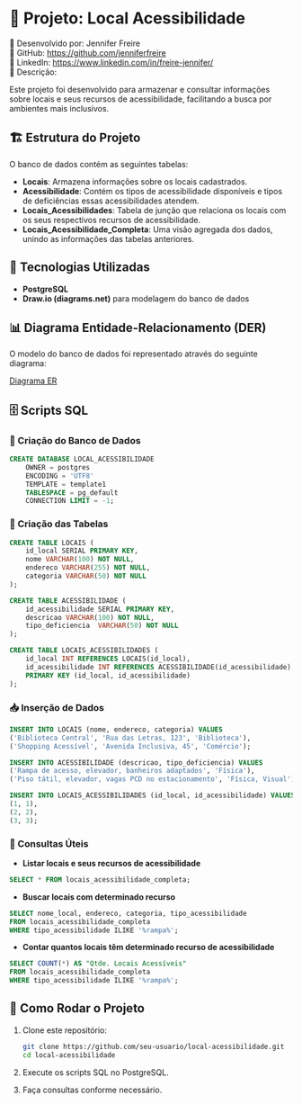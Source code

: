 # 📌 Projeto: Local Acessibilidade  


🔹 Desenvolvido por: Jennifer Freire  
🔹 GitHub: https://github.com/jenniferfreire    
🔹 LinkedIn: https://www.linkedin.com/in/freire-jennifer/    
🔹 Descrição:   

Este projeto foi desenvolvido para armazenar e consultar informações sobre locais e seus recursos de acessibilidade, facilitando a busca por ambientes mais inclusivos.

## 🏗 Estrutura do Projeto  

O banco de dados contém as seguintes tabelas:  

- **Locais**: Armazena informações sobre os locais cadastrados.  
- **Acessibilidade**: Contém os tipos de acessibilidade disponíveis e tipos de deficiências essas acessibilidades atendem.  
- **Locais_Acessibilidades**: Tabela de junção que relaciona os locais com os seus respectivos recursos de acessibilidade.  
- **Locais_Acessibilidade_Completa**: Uma visão agregada dos dados, unindo as informações das tabelas anteriores.  

## 🔧 Tecnologias Utilizadas  

- **PostgreSQL**  
- **Draw.io (diagrams.net)** para modelagem do banco de dados  

## 📊 Diagrama Entidade-Relacionamento (DER)  

O modelo do banco de dados foi representado através do seguinte diagrama:  

[Diagrama ER](https://drive.google.com/file/d/194u1--YzXQ3O5UYxoGEZ4WTTJ7Po0ZuP/view?usp=drive_link)  

## 🗄 Scripts SQL  

### 🎯 Criação do Banco de Dados  

```sql
CREATE DATABASE LOCAL_ACESSIBILIDADE
    OWNER = postgres
    ENCODING = 'UTF8'
    TEMPLATE = template1
    TABLESPACE = pg_default
    CONNECTION LIMIT = -1;
```

### 📌 Criação das Tabelas  

```sql
CREATE TABLE LOCAIS (
    id_local SERIAL PRIMARY KEY,
    nome VARCHAR(100) NOT NULL,
    endereco VARCHAR(255) NOT NULL,
    categoria VARCHAR(50) NOT NULL
);

CREATE TABLE ACESSIBILIDADE (
    id_acessibilidade SERIAL PRIMARY KEY,
    descricao VARCHAR(100) NOT NULL,
    tipo_deficiencia  VARCHAR(50) NOT NULL
);

CREATE TABLE LOCAIS_ACESSIBILIDADES (
    id_local INT REFERENCES LOCAIS(id_local),
    id_acessibilidade INT REFERENCES ACESSIBILIDADE(id_acessibilidade),
    PRIMARY KEY (id_local, id_acessibilidade)
);
```

### 📥 Inserção de Dados  

```sql
INSERT INTO LOCAIS (nome, endereco, categoria) VALUES
('Biblioteca Central', 'Rua das Letras, 123', 'Biblioteca'),
('Shopping Acessível', 'Avenida Inclusiva, 45', 'Comércio');

INSERT INTO ACESSIBILIDADE (descricao, tipo_deficiencia) VALUES
('Rampa de acesso, elevador, banheiros adaptados', 'Física'),
('Piso tátil, elevador, vagas PCD no estacionamento', 'Física, Visual');

INSERT INTO LOCAIS_ACESSIBILIDADES (id_local, id_acessibilidade) VALUES
(1, 1),
(2, 2),
(3, 3);
```

### 🔎 Consultas Úteis  

- **Listar locais e seus recursos de acessibilidade**  

```sql
SELECT * FROM locais_acessibilidade_completa;
```

- **Buscar locais com determinado recurso**  

```sql
SELECT nome_local, endereco, categoria, tipo_acessibilidade
FROM locais_acessibilidade_completa
WHERE tipo_acessibilidade ILIKE '%rampa%';
```

- **Contar quantos locais têm determinado recurso de acessibilidade**  

```sql
SELECT COUNT(*) AS "Qtde. Locais Acessíveis" 
FROM locais_acessibilidade_completa
WHERE tipo_acessibilidade ILIKE '%rampa%';
```


## 🚀 Como Rodar o Projeto  

1. Clone este repositório:  

   ```sh
   git clone https://github.com/seu-usuario/local-acessibilidade.git
   cd local-acessibilidade
   ```

2. Execute os scripts SQL no PostgreSQL.  

3. Faça consultas conforme necessário.  
